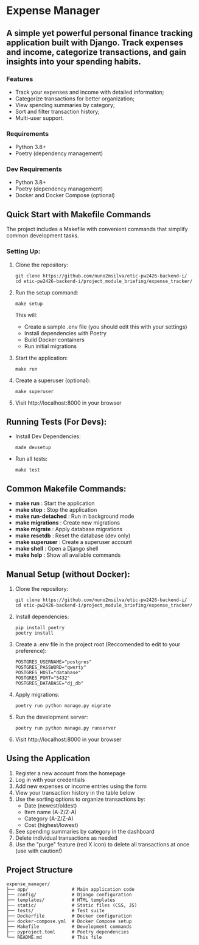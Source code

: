 # Expense Manager

## A simple yet powerful personal finance tracking application built with Django. Track expenses and income, categorize transactions, and gain insights into your spending habits.

### Features

- Track your expenses and income with detailed information;
- Categorize transactions for better organization;
- View spending summaries by category;
- Sort and filter transaction history;
- Multi-user support.

### Requirements

- Python 3.8+
- Poetry (dependency management)

### Dev Requirements

- Python 3.8+
- Poetry (dependency management)
- Docker and Docker Compose (optional)


## Quick Start with Makefile Commands

The project includes a Makefile with convenient commands that simplify common development tasks.

### Setting Up:

1. Clone the repository:
      ```
   git clone https://github.com/nuno2msilva/etic-pw2426-backend-i/
   cd etic-pw2426-backend-i/project_module_briefing/expense_tracker/
    ```

2. Run the setup command:
   ```
   make setup
   ```
   
   This will:
   - Create a sample .env file (you should edit this with your settings)
   - Install dependencies with Poetry
   - Build Docker containers
   - Run initial migrations

3. Start the application:
   ```
   make run
   ```

4. Create a superuser (optional):
   ```
   make superuser
   ```

5. Visit http://localhost:8000 in your browser

## Running Tests (For Devs):

- Install Dev Dependencies:
    ```
    made devsetup
    ```


- Run all tests:
  ```
  make test
  ```

## Common Makefile Commands:

- **make run**            : Start the application
- **make stop**           : Stop the application 
- **make run-detached**   : Run in background mode
- **make migrations**     : Create new migrations
- **make migrate**        : Apply database migrations
- **make resetdb**        : Reset the database (dev only)
- **make superuser**      : Create a superuser account
- **make shell**          : Open a Django shell
- **make help**           : Show all available commands

## Manual Setup (without Docker):

1. Clone the repository:
      ```
   git clone https://github.com/nuno2msilva/etic-pw2426-backend-i/
   cd etic-pw2426-backend-i/project_module_briefing/expense_tracker/
    ```

2. Install dependencies:
   ```
   pip install poetry
   poetry install
   ```

3. Create a .env file in the project root (Reccomended to edit to your preference):
   ```
   POSTGRES_USERNAME="postgres"
   POSTGRES_PASSWORD="qwerty"
   POSTGRES_HOST="database"
   POSTGRES_PORT="5432"
   POSTGRES_DATABASE="dj_db"
    ```

4. Apply migrations:
   ```
   poetry run python manage.py migrate
   ```

5. Run the development server:
   ```
   poetry run python manage.py runserver
   ```

6. Visit http://localhost:8000 in your browser

## Using the Application

1. Register a new account from the homepage
2. Log in with your credentials
3. Add new expenses or income entries using the form
4. View your transaction history in the table below
5. Use the sorting options to organize transactions by:
   - Date (newest/oldest)
   - Item name (A-Z/Z-A)
   - Category (A-Z/Z-A)
   - Cost (highest/lowest)
6. See spending summaries by category in the dashboard
7. Delete individual transactions as needed
8. Use the "purge" feature (red X icon) to delete all transactions at once (use with caution!)

## Project Structure
```
expense_manager/
├── app/                # Main application code
├── config/             # Django configuration
├── templates/          # HTML templates
├── static/             # Static files (CSS, JS)
├── tests/              # Test suite
├── Dockerfile          # Docker configuration
├── docker-compose.yml  # Docker Compose setup
├── Makefile            # Development commands
├── pyproject.toml      # Poetry dependencies
└── README.md           # This file
```
